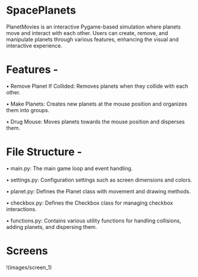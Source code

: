 # SpacePlanets
PlanetMovies is an interactive Pygame-based simulation where planets move and interact with each other. Users can create, remove, and manipulate planets through various features, enhancing the visual and interactive experience.

# Features - 

• Remove Planet If Collided: Removes planets when they collide with each other.

• Make Planets: Creates new planets at the mouse position and organizes them into groups.

• Drug Mouse: Moves planets towards the mouse position and disperses them.

# File Structure -

• main.py: The main game loop and event handling.

• settings.py: Configuration settings such as screen dimensions and colors.

• planet.py: Defines the Planet class with movement and drawing methods.

• checkbox.py: Defines the Checkbox class for managing checkbox interactions.

• functions.py: Contains various utility functions for handling collisions, adding planets, and dispersing them.

# Screens
!(images/screen_1)
